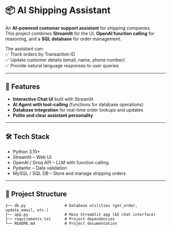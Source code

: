 # 📦 AI Shipping Assistant

An **AI-powered customer support assistant** for shipping companies.  
This project combines **Streamlit** for the UI, **OpenAI function calling** for reasoning, and a **SQL database** for order management.  

The assistant can:  
✅ Track orders by Transaction ID  
✅ Update customer details (email, name, phone number)  
✅ Provide natural language responses to user queries  

---

## 🚀 Features
- **Interactive Chat UI** built with Streamlit  
- **AI Agent with tool-calling** (functions for database operations)  
- **Database integration** for real-time order lookups and updates  
- **Polite and clear assistant personality**  

---

## 🛠️ Tech Stack
- Python 3.10+  
- Streamlit – Web UI  
- OpenAI / Groq API – LLM with function calling  
- Pydantic – Data validation  
- MySQL / SQL DB – Store and manage shipping orders  

---

## 📂 Project Structure
```text
├── db.py                 # Database utilities (get_order, update_email, etc.)
├── app.py                # Main Streamlit app (AI chat interface)
├── requirements.txt      # Project dependencies
└── README.md             # Project documentation
